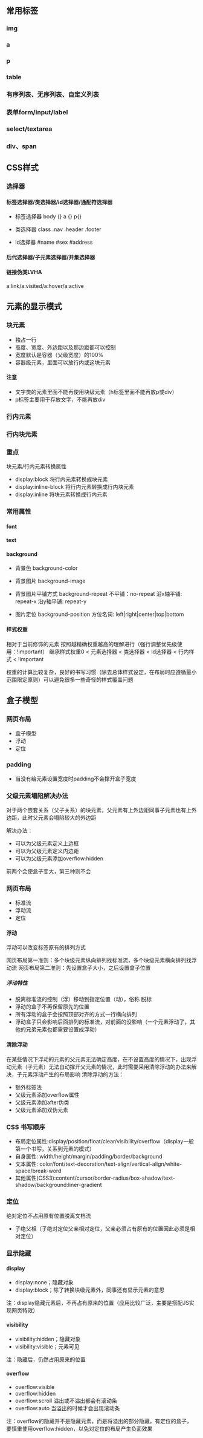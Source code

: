 ## 常用标签

### img
### a
### p
### table
### 有序列表、无序列表、自定义列表
### 表单form/input/label
### select/textarea
### div、span

## CSS样式 

### 选择器

#### 标签选择器/类选择器/id选择器/通配符选择器
- 标签选择器
    body {} 
    a {} 
    p{}

- 类选择器 class
    .nav 
    .header 
    .footer    
- id选择器
    #name
    #sex
    #address

#### 后代选择器/子元素选择器/并集选择器

#### 链接伪类LVHA
a:link/a:visited/a:hover/a:active

## 元素的显示模式
### 块元素
- 独占一行
- 高度、宽度、外边距以及那边距都可以控制
- 宽度默认是容器（父级宽度）的100%
- 容器级元素，里面可以放行内或这块元素
#### 注意
- 文字类的元素里面不能再使用块级元素（h标签里面不能再放p或div）
- p标签主要用于存放文字，不能再放div

### 行内元素
### 行内块元素

### 重点
块元素/行内元素转换属性
- display:block 将行内元素转换成块元素
- display:inline-block 将行内元素转换成行内块元素
- display:inline 将块元素转换成行内元素

### 常用属性
#### font
#### text
#### background
- 背景色
background-color

- 背景图片
background-image

- 背景图片平铺方式
background-repeat
不平铺：no-repeat
沿x轴平铺: repeat-x
沿y轴平铺: repeat-y

- 图片定位
background-position
方位名词: left|right|center|top|bottom

#### 样式权重

相对于当前修饰的元素 按照越精确权重越高的理解进行（强行调整优先级使用：!important）
继承样式权重0 < 元素选择器 < 类选择器 < Id选择器 < 行内样式 < !important

权重的计算比较复杂，良好的书写习惯（除去总体样式设定，在布局时应遵循最小范围限定原则）可以避免很多一些奇怪的样式覆盖问题


## 盒子模型
### 网页布局
- 盒子模型
- 浮动
- 定位

### padding
- 当没有给元素设置宽度时padding不会撑开盒子宽度
 

### 父级元素塌陷解决办法

对于两个嵌套关系（父子关系）的块元素，父元素有上外边距同事子元素也有上外边距，此时父元素会塌陷较大的外边距

解决办法：

- 可以为父级元素定义上边框
- 可以为父级元素定义内边距
- 可以为父级元素添加overflow:hidden

前两个会使盒子变大，第三种则不会

### 网页布局
- 标准流
- 浮动流
- 定位

#### 浮动
浮动可以改变标签原有的排列方式

网页布局第一准则：多个块级元素纵向排列找标准流，多个块级元素横向排列找浮动流
网页布局第二准则：先设置盒子大小，之后设置盒子位置

##### 浮动特性
- 脱离标准流的控制（浮）移动到指定位置（动），俗称 脱标
- 浮动的盒子不再保留原先的位置
- 所有浮动的盒子会按照顶部对齐的方式一行横向排列
- 浮动盒子只会影响后面排列的标准流，对前面的没影响（一个元素浮动了，其他的兄弟元素也都需要设置成浮动）

#### 清除浮动
在某些情况下浮动的元素的父元素无法确定高度，在不设置高度的情况下，出现浮动元素（子元素）无法自动撑开父元素的情况，此时需要采用清除浮动的办法来解决，子元素浮动产生的布局影响
清除浮动的方法：
- 额外标签法
- 父级元素添加overflow属性
- 父级元素添加after伪类
- 父级元素添加双伪元素

### CSS 书写顺序
- 布局定位属性:display/position/float/clear/visibility/overflow（display一般第一个书写，关系到元素的模式）
- 自身属性: width/height/margin/padding/border/background
- 文本属性: color/font/text-decoration/text-align/vertical-align/white-space/break-word
- 其他属性(CSS3):content/cursor/border-radius/box-shadow/text-shadow/background:liner-gradient 


### 定位
绝对定位不占用原有位置脱离文档流

- 子绝父相（子绝对定位父亲相对定位，父亲必须占有原有的位置因此必须是相对定位）


### 显示隐藏

#### display
- display:none；隐藏对象
- display:block；除了转换块级元素外，同事还有显示元素的意思

注：display隐藏元素后，不再占有原来的位置（应用比较广泛，主要是搭配JS实现网页特效）

#### visibility
- visibility:hidden；隐藏对象
- visibility:visible；元素可见

注：隐藏后，仍然占用原来的位置

#### overflow
- overflow:visible
- overflow:hidden
- overflow:scroll 溢出或不溢出都会有滚动条
- overflow:auto 当溢出的时候才会出现滚动条

注：overflow的隐藏并不是隐藏元素，而是将溢出的部分隐藏，有定位的盒子，要慎重使用overflow:hidden，以免对定位的布局产生负面效果


